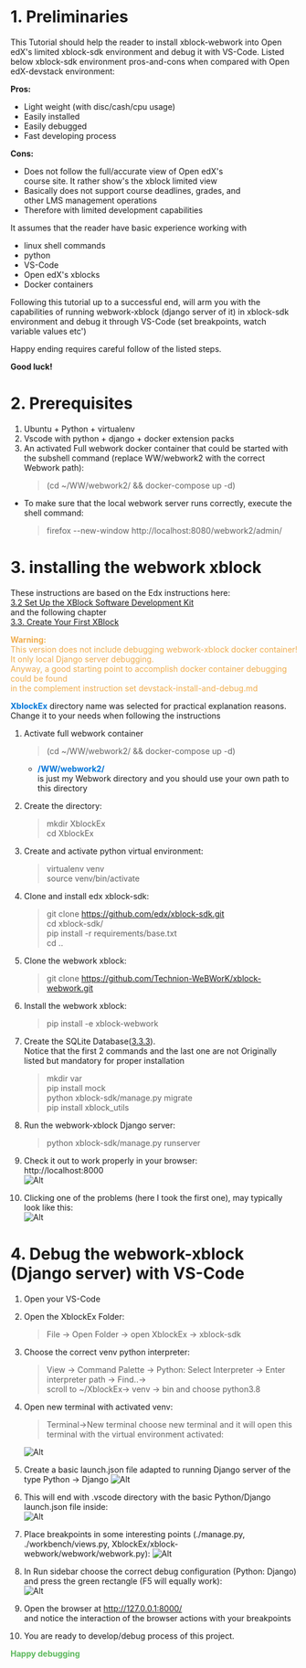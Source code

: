 <!--
Colors convention: a Bootstrap-like color convention is followed see e.g.
https://www.w3schools.com/bootstrap4/bootstrap_colors.asp

Uncomment these HTML lines to see the effect and
copy-paste in document up to need

<span style="color:#0275d8">Primary text</span>  
<span style="color:#5cb85c">Success text</span>  
<span style="color:#5bc0de">Info text here</span>  
<span style="color:#f0ad4e">Warning text</span>  
<span style="color:#d9534f">Danger text</span>  
<span style="color:#f7f7f7">Faded text</span>  
-->

# 1. Preliminaries
This Tutorial should help the reader to install xblock-webwork into Open edX's limited xblock-sdk environment and debug it with VS-Code. Listed below xblock-sdk environment pros-and-cons when compared with Open edX-devstack environment:

**Pros:**
+ Light weight (with disc/cash/cpu usage)
+ Easily installed
+ Easily debugged
+ Fast developing process

**Cons:**
- Does not follow the full/accurate view of Open edX's  
  course site. It rather show's the xblock limited view
- Basically does not support course deadlines, grades, and  
  other LMS management operations
- Therefore with limited development capabilities

It assumes that the reader have basic experience working with  
- linux shell commands
- python
- VS-Code
- Open edX's xblocks
- Docker containers

Following this tutorial up to a successful end, will arm you with the capabilities of running webwork-xblock (django server of it) in xblock-sdk environment and debug it through VS-Code (set breakpoints, watch variable values etc') 

Happy ending requires careful follow of the listed steps.

**Good luck!**

# 2. Prerequisites
1. Ubuntu + Python + virtualenv
2. Vscode with python + django + docker extension packs
3. An activated Full webwork docker container that could be started with the subshell command (replace WW/webwork2 with the correct Webwork path):
    >(cd ~/WW/webwork2/ && docker-compose up -d)
* To make sure that the local webwork server runs correctly, execute the shell command:
    >firefox --new-window http://localhost:8080/webwork2/admin/

# 3. installing the webwork xblock
These instructions are based on the Edx instructions here:   
[3.2 Set Up the XBlock Software Development Kit](https://edx.readthedocs.io/projects/xblock-tutorial/en/latest/getting_started/setup_sdk.html)  
and the following chapter  
[3.3. Create Your First XBlock](https://edx.readthedocs.io/projects/xblock-tutorial/en/latest/getting_started/setup_sdk.html)   

<span style="color: #f0ad4e">**Warning:**  
    This version does not include debugging webwork-xblock docker container!  
    It only local Django server debugging.   
    Anyway, a good starting point to accomplish docker container debugging could be found  
    in the complement instruction set devstack-install-and-debug.md 
</span>  

**<span style="color:#0275d8">XblockEx</span>** directory name was selected for practical explanation reasons.  
Change it to your needs when following the instructions  

1. Activate full webwork container
   >(cd ~/WW/webwork2/ && docker-compose up -d)  
   *  **<span style="color:#0275d8">/WW/webwork2/</span>**   
   is just my Webwork directory and you should use your own path to this directory

2. Create the directory:
    > mkdir XblockEx  
      cd XblockEx  

3. Create and activate python virtual environment:
   >virtualenv venv  
    source venv/bin/activate

4. Clone and install edx xblock-sdk:
   >git clone https://github.com/edx/xblock-sdk.git  
    cd xblock-sdk/  
    pip install -r requirements/base.txt  
    cd ..

5. Clone the webwork xblock:
   > git clone https://github.com/Technion-WeBWorK/xblock-webwork.git

6. Install the webwork xblock:
   > pip install -e xblock-webwork

7. Create the SQLite Database([3.3.3](https://edx.readthedocs.io/projects/xblock-tutorial/en/latest/getting_started/create_first_xblock.html#create-the-sqlite-database:)).  
Notice that the first 2 commands and the last one are not Originally listed but mandatory for proper installation
   >mkdir var  
   pip install mock  
   python xblock-sdk/manage.py migrate  
   pip install xblock_utils

8. Run the webwork-xblock Django server:  
   > python xblock-sdk/manage.py runserver  
   
9.  Check it out to work properly in your browser:  
    http://localhost:8000  
    ![Alt](Webwork-Xblock-Browser-Entry-Page.png)  
10. Clicking one of the problems (here I took the first one), may 
    typically look like this:  
    ![Alt](Webwork-Xblock-Browser-Typical-Problem-Page.png)

# 4.  Debug the webwork-xblock (Django server) with VS-Code
1. Open your VS-Code
2. Open the XblockEx Folder:
   >File -> Open Folder -> open XblockEx -> xblock-sdk
3. Choose the correct venv python interpreter:
   >View -> Command Palette -> Python: Select Interpreter -> Enter interpreter path -> Find..->  
   scroll to ~/XblockEx-> venv -> bin and choose python3.8
4. Open new terminal with activated venv:  
   > Terminal->New terminal choose new terminal and it will open this terminal with the virtual environment activated:  
   
   ![Alt](VS-Code-Terminal-with-venv-activated.png)  
5. Create a basic launch.json file adapted to running Django
   server of the type Python -> Django
   ![Alt](VS-Code-Create-launch.json.png)
6. This will end with .vscode directory with the basic Python/Django launch.json file inside:  
   ![Alt](VS-Code-Python-Django-launch.json.png)
7. Place breakpoints in some interesting points (./manage.py, ./workbench/views.py, XblockEx/xblock-webwork/webwork/webwork.py):
   ![Alt](VS-Code-BreakPoints.png) 
8. In Run sidebar choose the correct debug configuration (Python: Django) and press the green rectangle (F5 will equally work):  
   ![Alt](VS-Code-Debug.png) 
9. Open the browser at http://127.0.0.1:8000/  
   and notice the interaction of the browser actions with your breakpoints
10. You are ready to develop/debug process of this project.

<span style="color:#5cb85c">**Happy debugging**</span>
